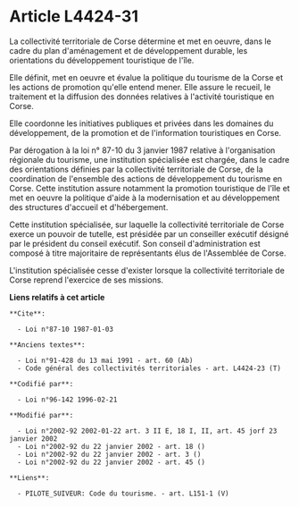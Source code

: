 # Article L4424-31

La collectivité territoriale de Corse détermine et met en oeuvre, dans le cadre du plan d'aménagement et de développement
durable, les orientations du développement touristique de l'île.

Elle définit, met en oeuvre et évalue la politique du tourisme de la Corse et les actions de promotion qu'elle entend mener.
Elle assure le recueil, le traitement et la diffusion des données relatives à l'activité touristique en Corse.

Elle coordonne les initiatives publiques et privées dans les domaines du développement, de la promotion et de l'information
touristiques en Corse.

Par dérogation à la loi n° 87-10 du 3 janvier 1987 relative à l'organisation régionale du tourisme, une institution
spécialisée est chargée, dans le cadre des orientations définies par la collectivité territoriale de Corse, de la
coordination de l'ensemble des actions de développement du tourisme en Corse. Cette institution assure notamment la promotion
touristique de l'île et met en oeuvre la politique d'aide à la modernisation et au développement des structures d'accueil et
d'hébergement.

Cette institution spécialisée, sur laquelle la collectivité territoriale de Corse exerce un pouvoir de tutelle, est présidée
par un conseiller exécutif désigné par le président du conseil exécutif. Son conseil d'administration est composé à titre
majoritaire de représentants élus de l'Assemblée de Corse.

L'institution spécialisée cesse d'exister lorsque la collectivité territoriale de Corse reprend l'exercice de ses missions.

**Liens relatifs à cet article**

	**Cite**:

	  - Loi n°87-10 1987-01-03

	**Anciens textes**:

	  - Loi n°91-428 du 13 mai 1991 - art. 60 (Ab)
	  - Code général des collectivités territoriales - art. L4424-23 (T)

	**Codifié par**:

	  - Loi n°96-142 1996-02-21

	**Modifié par**:

	  - Loi n°2002-92 2002-01-22 art. 3 II E, 18 I, II, art. 45 jorf 23 janvier 2002
	  - Loi n°2002-92 du 22 janvier 2002 - art. 18 ()
	  - Loi n°2002-92 du 22 janvier 2002 - art. 3 ()
	  - Loi n°2002-92 du 22 janvier 2002 - art. 45 ()

	**Liens**:

	  - PILOTE_SUIVEUR: Code du tourisme. - art. L151-1 (V)
